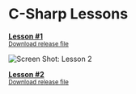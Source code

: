 # C-Sharp Lessons

**[Lesson #1](https://github.com/LexiconLessons/C-Sharp-Lessons/blob/main/Lesson%201/Program.cs)** \
<sup>[Download release file](https://github.com/LexiconLessons/C-Sharp-Lessons/raw/main/Release/Lesson%201/lesson-1-Framework-Dependet.zip)<sup>
  

  
![Screen Shot: Lesson 2](https://github.com/LexiconLessons/C-Sharp-Lessons/raw/main/Release/Lesson%202/lesson-2.jpg)
  
**[Lesson #2](https://github.com/LexiconLessons/C-Sharp-Lessons/tree/main/Lesson%202)** \
<sup>[Download release file](https://github.com/LexiconLessons/C-Sharp-Lessons/raw/main/Release/Lesson%202/Lesson-2-Framework-Dependet.zip)<sup>
